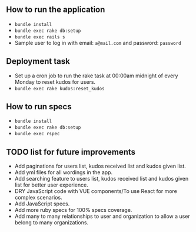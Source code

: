 ## How to run the application

* `bundle install`
* `bundle exec rake db:setup`
* `bundle exec rails s`
* Sample user to log in with email: `a@mail.com` and password: `password`
## Deployment task
* Set up a cron job to run the rake task at 00:00am midnight of every Monday to reset kudos for users.
* `bundle exec rake kudos:reset_kudos`

## How to run specs
* `bundle install`
* `bundle exec rake db:setup`
* `bundle exec rspec`

## TODO list for future improvements
* Add paginations for users list, kudos received list and kudos given list.
* Add yml files for all wordings in the app.
* Add searching feature to users list, kudos received list and kudos given list for better user experience.
* DRY JavaScript code with VUE components/To use React for more complex scenarios.
* Add JavaScript specs.
* Add more ruby specs for 100% specs coverage.
* Add many to many relationships to user and organization to allow a user belong to many organizations.





